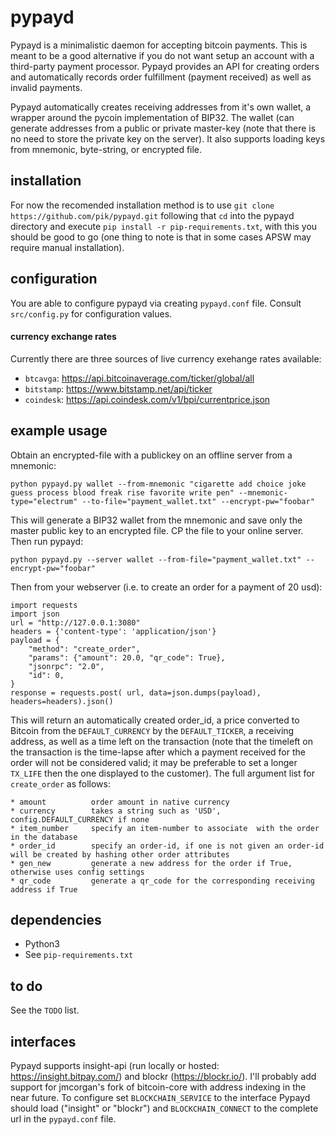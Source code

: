 pypayd
===============

Pypayd is a minimalistic daemon for accepting bitcoin payments. This is meant to be a good alternative if you do not want setup an account with a third-party payment processor.
Pypayd provides an API for creating orders and automatically records order fulfillment (payment received) as well as invalid payments.

Pypayd automatically creates receiving addresses from it's own wallet, a wrapper around the pycoin implementation of BIP32. The wallet (can generate addresses from a public or private master-key (note that there is no need to store the private key on the server). It also supports loading keys from mnemonic, byte-string, or encrypted file. 

installation
---------------------
For now the recomended installation method is to use ```git clone https://github.com/pik/pypayd.git``` following that ```cd``` into the pypayd directory and execute ```pip install -r pip-requirements.txt```, with this you should be good to go (one thing to note is that in some cases APSW may require manual installation).

configuration
-------------
You are able to configure pypayd via creating ```pypayd.conf``` file. Consult ```src/config.py``` for configuration values.

#### currency exchange rates
Currently there are three sources of live currency exehange rates available:
- ```btcavga```: https://api.bitcoinaverage.com/ticker/global/all
- ```bitstamp```: https://www.bitstamp.net/api/ticker
- ```coindesk```: https://api.coindesk.com/v1/bpi/currentprice.json

example usage
-----------------
Obtain an encrypted-file with a publickey on an offline server from a mnemonic:

```python pypayd.py wallet --from-mnemonic "cigarette add choice joke guess process blood freak rise favorite write pen" --mnemonic-type="electrum" --to-file="payment_wallet.txt" --encrypt-pw="foobar" ```

This will generate a BIP32 wallet from the mnemonic and save only the master public key to an encrypted file. CP the file to your online server. Then run pypayd:

```python pypayd.py --server wallet --from-file="payment_wallet.txt" --encrypt-pw="foobar" ```

Then from your webserver (i.e. to create an order for a payment of 20 usd): 
```
import requests
import json
url = "http://127.0.0.1:3080"
headers = {'content-type': 'application/json'}
payload = {
    "method": "create_order",
    "params": {"amount": 20.0, "qr_code": True},
    "jsonrpc": "2.0",
    "id": 0,
}
response = requests.post( url, data=json.dumps(payload), headers=headers).json()
```

This will return an automatically created order_id, a price converted to Bitcoin from the ``DEFAULT_CURRENCY`` by the ``DEFAULT_TICKER``, a receiving address, as well as a time left on the transaction (note that the timeleft on the transaction is the time-lapse after which a payment received for the order will not be considered valid; it may be preferable to set a longer ``TX_LIFE`` then the one displayed to the customer). The full argument list for ``create_order`` as follows: 

    * amount          order amount in native currency
    * currency        takes a string such as 'USD', config.DEFAULT_CURRENCY if none
    * item_number     specify an item-number to associate  with the order in the database
    * order_id        specify an order-id, if one is not given an order-id will be created by hashing other order attributes
    * gen_new         generate a new address for the order if True, otherwise uses config settings
    * qr_code         generate a qr_code for the corresponding receiving address if True

dependencies
----------------------
* Python3
* See ```pip-requirements.txt```

to do
---------------------------
See the ```TODO``` list. 

interfaces 
---------------------------
Pypayd supports insight-api (run locally or hosted: https://insight.bitpay.com/) and blockr (https://blockr.io/). I'll probably add support for jmcorgan's fork of bitcoin-core with address indexing in the near future. To configure set ```BLOCKCHAIN_SERVICE``` to the interface Pypayd should load ("insight" or "blockr") and ```BLOCKCHAIN_CONNECT``` to the complete url in the ```pypayd.conf``` file. 
